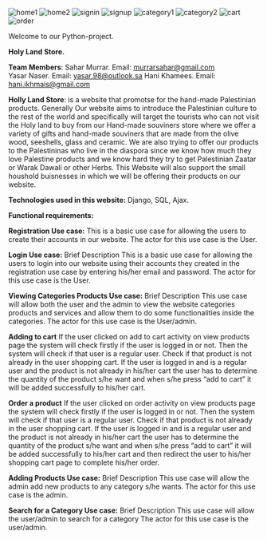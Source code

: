 ![home1](https://user-images.githubusercontent.com/39792032/120991527-68a52600-c78a-11eb-8a93-123283f346ef.PNG)
![home2](https://user-images.githubusercontent.com/39792032/120991581-722e8e00-c78a-11eb-8c4e-07b93d5726f9.PNG)
![signin](https://user-images.githubusercontent.com/39792032/120991612-79ee3280-c78a-11eb-8526-7e5a1dc22e4e.PNG)
![signup](https://user-images.githubusercontent.com/39792032/120991643-7f4b7d00-c78a-11eb-9b49-82f45c1bc630.PNG)
![category1](https://user-images.githubusercontent.com/39792032/120991659-82df0400-c78a-11eb-82fa-9c2603271a7c.PNG)
![category2](https://user-images.githubusercontent.com/39792032/120991718-938f7a00-c78a-11eb-9944-d1d3edf7677b.PNG)
![cart](https://user-images.githubusercontent.com/39792032/120991729-95593d80-c78a-11eb-8d10-b7eb7553a0de.PNG)
![order](https://user-images.githubusercontent.com/39792032/120991759-9b4f1e80-c78a-11eb-86b2-cefadf255618.PNG)

Welcome to our Python-project.

**Holy Land Store.**

**Team Members**:
Sahar Murrar. Email: murrarsahar@gmail.com  
Yasar Naser.  Email: yasar.98@outlook.sa
Hani Khamees. Email: hani.ikhmais@gmail.com 

**Holly Land Store**: is a website that promotse for the hand-made Palestinian products. Generally Our website aims to introduce the Palestinian culture to the rest of the world and specifically will target the tourists who can not visit the Holy land to buy from our Hand-made souviners store where we offer a variety of gifts and hand-made souviners that are made from the olive wood, seeshells, glass and ceramic. We are also trying to offer our products to the Palestininas who live in the diaspora since we know how much they love Palestine products and we know hard they try to get Palestinian Zaatar or Warak Dawali or other Herbs. This Website will also support the small houshold buisnesses in which we will be offering their products on our website.     


**Technologies used in this website:** Django, SQL, Ajax.

**Functional requirements:** 


**Registration Use case:**
This is a basic use case for allowing the users to create their accounts in our website. 
The actor for this use case is the User.


**Login Use case:**
Brief Description
This is a basic use case for allowing the users to login into our website using their accounts they created 
in the registration use case by entering his/her email and password.
The actor for this use case is the User.


**Viewing Categories Products Use case:**
Brief Description
This use case will allow both the user and the admin to view the website categories products and services and allow them to do some functionalities inside
the categories.
The actor for this use case is the User/admin.


**Adding to cart**
If the user clicked on add to cart activity on view products page the system will check firstly if the user is logged in or not.
Then the system will check if that user is a regular user.
Check if that product is not already in the user shopping cart.
If the user is logged in and is a regular user and the product is not already in his/her cart the user has to determine
the quantity of the product s/he want and when s/he press “add to cart” it will be added successfully to his/her cart.


**Order a product**
If the user clicked on order activity on view products page the system will check firstly if the user is logged in or not.
Then the system will check if that user is a regular user.
Check if that product is not already in the user shopping cart.
If the user is logged in and is a regular user and the product is not already in his/her cart the user has to determine the quantity 
of the product s/he want and when s/he press “add to cart” it will be added successfully to his/her cart and then redirect the user to his/her
shopping cart page to complete his/her order.




**Adding Products Use case:**
Brief Description
This use case will allow the admin add new products to any category s/he wants.
The actor for this use case is the admin.



**Search for a Category Use case:**
Brief Description
This use case will allow the user/admin to search for a category
The actor for this use case is the user/admin.



